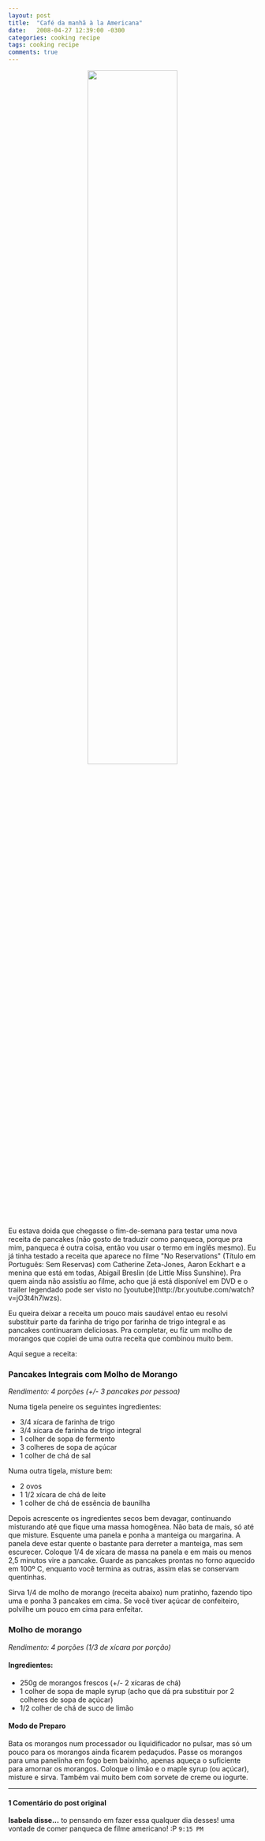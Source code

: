 ```yaml
---
layout: post
title:  "Café da manhã à la Americana"
date:   2008-04-27 12:39:00 -0300
categories: cooking recipe
tags: cooking recipe
comments: true
---
```


<center><img  class="post-image" src="/blog/images/pancakes.jpg" style="width: 60%;" /></center>
Eu estava doida que chegasse o fim-de-semana para testar uma nova receita de pancakes (não gosto de traduzir como panqueca, porque pra mim, panqueca é outra coisa, então vou usar o termo em inglês mesmo). Eu já tinha testado a receita que aparece no filme "No Reservations" (Título em Português: Sem Reservas) com Catherine Zeta-Jones, Aaron Eckhart e a menina que está em todas, Abigail Breslin (de Little Miss Sunshine). Pra quem ainda não assistiu ao filme, acho que já está disponível em DVD e o trailer legendado pode ser visto no [youtube](http://br.youtube.com/watch?v=jO3t4h7lwzs).

Eu queira deixar a receita um pouco mais saudável entao eu resolvi substituir parte da farinha de trigo por farinha de trigo integral e as pancakes continuaram deliciosas. Pra completar, eu fiz um molho de morangos que copiei de uma outra receita que combinou muito bem.

Aqui segue a receita:

### Pancakes Integrais com Molho de Morango
*Rendimento: 4 porções (+/- 3 pancakes por pessoa)*

Numa tigela peneire os seguintes ingredientes:
* 3/4 xícara de farinha de trigo
* 3/4 xícara de farinha de trigo integral
* 1 colher de sopa de fermento
* 3 colheres de sopa de açúcar
* 1 colher de chá de sal

Numa outra tigela, misture bem:
* 2 ovos
* 1 1/2 xícara de chá de leite
* 1 colher de chá de essência de baunilha

Depois acrescente os ingredientes secos bem devagar, continuando misturando até que fique uma massa homogênea. Não bata de mais, só até que misture.
Esquente uma panela e ponha a manteiga ou margarina. A panela deve estar quente o bastante para derreter a manteiga, mas sem escurecer. Coloque 1/4 de xícara de massa na panela e em mais ou menos 2,5 minutos vire a pancake. Guarde as pancakes prontas no forno aquecido em 100º C, enquanto você termina as outras, assim elas se conservam quentinhas. 

Sirva 1/4 de molho de morango (receita abaixo) num pratinho, fazendo tipo uma e ponha 3 pancakes em cima. Se você tiver açúcar de confeiteiro, polvilhe um pouco em cima para enfeitar.

### Molho de morango
*Rendimento: 4 porções (1/3 de xícara por porção)*

#### Ingredientes:
* 250g de morangos frescos (+/- 2 xícaras de chá)
* 1 colher de sopa de maple syrup (acho que dá pra substituir por 2 colheres de sopa de açúcar)
* 1/2 colher de chá de suco de limão

#### Modo de Preparo
Bata os morangos num processador ou liquidificador no pulsar, mas só um pouco para os morangos ainda ficarem pedaçudos. Passe os morangos para uma panelinha em fogo bem baixinho, apenas aqueça o suficiente para amornar os morangos. Coloque o limão e o maple syrup (ou açúcar), misture e sirva. Também vai muito bem com sorvete de creme ou iogurte.

---

#### 1 Comentário do post original
**Isabela disse...**
to pensando em fazer essa qualquer dia desses! uma vontade de comer panqueca de filme americano! :P `9:15 PM`  

